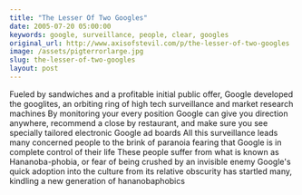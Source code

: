 ```yaml
---
title: "The Lesser Of Two Googles"
date: 2005-07-20 05:00:00
keywords: google, surveillance, people, clear, googles
original_url: http://www.axisofstevil.com/p/the-lesser-of-two-googles
image: /assets/pigterrorlarge.jpg
slug: the-lesser-of-two-googles
layout: post
---
```


Fueled by sandwiches and a profitable initial public offer, Google developed the googlites, an orbiting ring of high tech surveillance and market research machines By monitoring your every position Google can give you direction anywhere, recommend a close by restaurant, and make sure you see specially tailored electronic Google ad boards
All this surveillance leads many concerned people to the brink of paranoia fearing that Google is in complete control of their life These people suffer from what is known as Hananoba-phobia, or fear of being crushed by an invisible enemy Google&#039;s quick adoption into the culture from its relative obscurity has startled many, kindling a new generation of hananobaphobics

